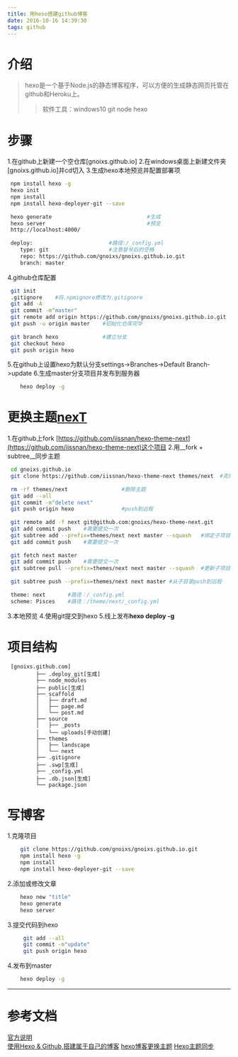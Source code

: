 ```yaml
---
title: 用hexo搭建github博客
date: 2016-10-16 14:39:30
tags: github
---
```


# 介绍
>hexo是一个基于Node.js的静态博客程序，可以方便的生成静态网页托管在github和Heroku上。
>>软件工具：windows10  git  node  hexo

# 步骤
1.在github上新建一个空仓库[gnoixs.github.io]
2.在windows桌面上新建文件夹[gnoixs.github.io]并cd切入
3.生成hexo本地预览并配置部署项 
```bash
 npm install hexo -g
 hexo init
 npm install
 npm install hexo-deployer-git --save
 
 hexo generate                              #生成
 hexo server                                #预览
 http://localhost:4000/
 
 deploy:                        #路径:/_config.yml                   
    type: git                   #注意冒号后的空格
    repo: https://github.com/gnoixs/gnoixs.github.io.git
    branch: master
```
4.github仓库配置
```bash
 git init
 .gitignore    #将.npmignore修改为.gitignore
 git add -A
 git commit -m"master"
 git remote add origin https://github.com/gnoixs/gnoixs.github.io.git
 git push -u origin master    #初始化仓库完毕
 
 git branch hexo              #建立分支
 git checkout hexo
 git push origin hexo
```
5.在github上设置hexo为默认分支settings->Branches->Default Branch->update
6.生成master分支项目并发布到服务器
```bash	
	hexo deploy -g
```
	
# 更换主题[nexT](http://theme-next.iissnan.com/)
1.在github上fork [https://github.com/iissnan/hexo-theme-next](https://github.com/iissnan/hexo-theme-next)这个项目
2.用__fork + subtree__同步主题
    
```bash
 cd gnoixs.github.io
 git clone https://github.com/iissnan/hexo-theme-next themes/next  #克隆主题
 
 rm -rf themes/next                 #删除主题
 git add --all
 git commit -m"delete next"
 git push origin hexo               #push到远程
 
 git remote add -f next git@github.com:gnoixs/hexo-theme-next.git
 git add commit push    #需要提交一次
 git subtree add --prefix=themes/next next master --squash   #绑定子项目
 git add commit push    #需要提交一次
 
 git fetch next master
 git add commit push    #需要提交一次
 git subtree pull --prefix=themes/next next master --squash  #更新子项目
 
 git subtree push --prefix=themes/next next master #从子目录push到远程
 
 theme: next       #路径：/_config.yml
 scheme: Pisces	   #路径：/theme/next/_config.yml
```
3.本地预览
4.使用git提交到hexo
5.线上发布**hexo deploy -g**

# 项目结构
	 [gnoixs.github.com]
             ├── .deploy_git[生成]
             ├── node_modules
             ├── public[生成]
             ├── scaffold
             │   ├── draft.md
             │   ├── page.md
             │   └── post.md
             ├── source 
             │   ├── _posts
             │   └── uploads[手动创建]
             ├── themes
             │   ├── landscape
             │   └── next
             ├── .gitignore
             ├── .swp[生成]  		
             ├── _config.yml
             ├── .db.json[生成] 
             └── package.json
				
# 写博客
1.克隆项目
 ```bash
     git clone https://github.com/gnoixs/gnoixs.github.io.git
     npm install hexo -g
     npm install
     npm install hexo-deployer-git --save
 ```
2.添加或修改文章
```bash
	hexo new "title"
	hexo generate
	hexo server
```
3.提交代码到hexo
```bash
	 git add --all
	 git commit -m"update"
	 git push origin hexo
```
4.发布到master
```bash
	hexo deploy -g
```

--------------------------------------------------------------------------------------------------------

# 参考文档
[官方说明](http://theme-next.iissnan.com/getting-started.html)	
[使用Hexo & Github,搭建属于自己的博客](https://segmentfault.com/a/1190000006749038)
[hexo博客更换主题](http://www.tuicool.com/articles/zeIZJzv)
[Hexo主题同步](http://w4lle.github.io/2016/06/06/Hexo-themes/)

		
		
		

